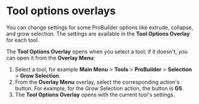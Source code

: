 # Tool options overlays

You can change settings for some ProBuilder options like extrude, collapse, and grow selection. The settings are available in the **Tool Options Overlay** for each tool. 

The **Tool Options Overlay** opens when you select a tool; if it doesn't, you can open it from the **Overlay Menu**:

1. Select a tool, for example **Main Menu** > **Tools** > **ProBuilder** > **Selection** > **Grow Selection**.
1. From the **Overlay Menu** overlay, select the corresponding action's button. For example, for the Grow Selection action, the button is **GS**.
1. The **Tool Options Overlay** opens with the current tool's settings.
